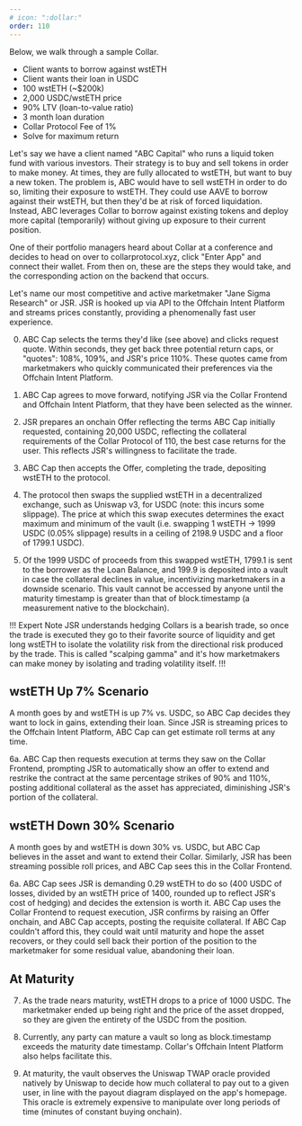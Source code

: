 ```yaml
---
# icon: ":dollar:"
order: 110
---
```


<!-- eventually will be two example trades, one swap mode one supplier mode  -->

Below, we walk through a sample Collar.

- Client wants to borrow against wstETH
- Client wants their loan in USDC
- 100 wstETH (~$200k)
- 2,000 USDC/wstETH price
- 90% LTV (loan-to-value ratio)
- 3 month loan duration
- Collar Protocol Fee of 1%
- Solve for maximum return

Let's say we have a client named "ABC Capital" who runs a liquid token fund with various investors. Their strategy is to buy and sell tokens in order to make money. At times, they are fully allocated to wstETH, but want to buy a new token. The problem is, ABC would have to sell wstETH in order to do so, limiting their exposure to wstETH. They could use AAVE to borrow against their wstETH, but then they'd be at risk of forced liquidation. Instead, ABC leverages Collar to borrow against existing tokens and deploy more capital (temporarily) without giving up exposure to their current position.

One of their portfolio managers heard about Collar at a conference and decides to head on over to collarprotocol.xyz, click "Enter App" and connect their wallet. From then on, these are the steps they would take, and the corresponding action on the backend that occurs.

Let's name our most competitive and active marketmaker "Jane Sigma Research" or JSR. JSR is hooked up via API to the Offchain Intent Platform and streams prices constantly, providing a phenomenally fast user experience.

0. ABC Cap selects the terms they'd like (see above) and clicks request quote. Within seconds, they get back three potential return caps, or "quotes": 108%, 109%, and JSR's price 110%. These quotes came from marketmakers who quickly communicated their preferences via the Offchain Intent Platform.

1. ABC Cap agrees to move forward, notifying JSR via the Collar Frontend and Offchain Intent Platform, that they have been selected as the winner.

2. JSR prepares an onchain Offer reflecting the terms ABC Cap initially requested, containing 20,000 USDC, reflecting the collateral requirements of the Collar Protocol of $110% - 100% = 10% * 100 wstETH * 2000 USDC per wstETH = 20,000 USDC$, the best case returns for the user. This reflects JSR's willingness to facilitate the trade.

3. ABC Cap then accepts the Offer, completing the trade, depositing wstETH to the protocol.

4. The protocol then swaps the supplied wstETH in a decentralized exchange, such as Uniswap v3, for USDC (note: this incurs some slippage). The price at which this swap executes determines the exact maximum and minimum of the vault (i.e. swapping 1 wstETH -> 1999 USDC (0.05% slippage) results in a ceiling of 2198.9 USDC and a floor of 1799.1 USDC).

5. Of the 1999 USDC of proceeds from this swapped wstETH, 1799.1 is sent to the borrower as the Loan Balance, and 199.9 is deposited into a vault in case the collateral declines in value, incentivizing marketmakers in a downside scenario. This vault cannot be accessed by anyone until the maturity timestamp is greater than that of block.timestamp (a measurement native to the blockchain).

!!! Expert Note
JSR understands hedging Collars is a bearish trade, so once the trade is executed they go to their favorite source of liquidity and get long wstETH to isolate the volatility risk from the directional risk produced by the trade. This is called "scalping gamma" and it's how marketmakers can make money by isolating and trading volatility itself.
!!!

## wstETH Up 7% Scenario

A month goes by and wstETH is up 7% vs. USDC, so ABC Cap decides they want to lock in gains, extending their loan. Since JSR is streaming prices to the Offchain Intent Platform, ABC Cap can get estimate roll terms at any time.

6a. ABC Cap then requests execution at terms they saw on the Collar Frontend, prompting JSR to automatically show an offer to extend and restrike the contract at the same percentage strikes of 90% and 110%, posting additional collateral as the asset has appreciated, diminishing JSR's portion of the collateral.

## wstETH Down 30% Scenario

A month goes by and wstETH is down 30% vs. USDC, but ABC Cap believes in the asset and want to extend their Collar. Similarly, JSR has been streaming possible roll prices, and ABC Cap sees this in the Collar Frontend.

6a. ABC Cap sees JSR is demanding 0.29 wstETH to do so (400 USDC of losses, divided by an wstETH price of 1400, rounded up to reflect JSR's cost of hedging) and decides the extension is worth it. ABC Cap uses the Collar Frontend to request execution, JSR confirms by raising an Offer onchain, and ABC Cap accepts, posting the requisite collateral. If ABC Cap couldn't afford this, they could wait until maturity and hope the asset recovers, or they could sell back their portion of the position to the marketmaker for some residual value, abandoning their loan.

## At Maturity

7. As the trade nears maturity, wstETH drops to a price of 1000 USDC. The marketmaker ended up being right and the price of the asset dropped, so they are given the entirety of the USDC from the position.

8. Currently, any party can mature a vault so long as block.timestamp exceeds the maturity date timestamp. Collar's Offchain Intent Platform also helps facilitate this.

9. At maturity, the vault observes the Uniswap TWAP oracle provided natively by Uniswap to decide how much collateral to pay out to a given user, in line with the payout diagram displayed on the app's homepage. This oracle is extremely expensive to manipulate over long periods of time (minutes of constant buying onchain).
